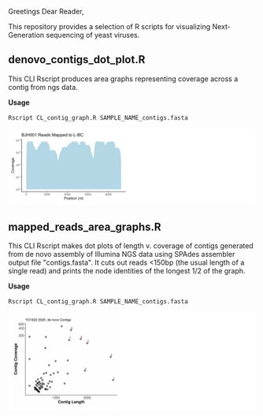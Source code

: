 Greetings Dear Reader,

This repository provides a selection of R scripts for visualizing Next-Generation sequencing of yeast viruses.


  denovo_contigs_dot_plot.R
  ----------------
  This CLI Rscript produces area graphs representing coverage across a contig from ngs data.

<b>Usage</b>
```
Rscript CL_contig_graph.R SAMPLE_NAME_contigs.fasta
```

![BJH001_L-BC_read_depth.jpeg](https://raw.githubusercontent.com/amcrabtree/ngs_contigs/master/images/BJH001_L-BC_read_depth.jpeg)
    
  mapped_reads_area_graphs.R
  ----------------
  This CLI Rscript makes dot plots of length v. coverage of contigs generated from de novo assembly of Illumina NGS data using SPAdes assembler output file "contigs.fasta". It cuts out reads <150bp (the usual length of a single read) and prints the node identities of the longest 1/2 of the graph. 

<b>Usage</b>
```
Rscript CL_contig_graph.R SAMPLE_NAME_contigs.fasta
```

![YO1622_2020_contigs.jpeg](https://raw.githubusercontent.com/amcrabtree/ngs_contigs/master/images/YO1622_2020_contigs.jpeg)
